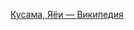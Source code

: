 [Кусама, Яёи — Википедия](https://ru.wikipedia.org/wiki/%D0%9A%D1%83%D1%81%D0%B0%D0%BC%D0%B0,_%D0%AF%D1%91%D0%B8)